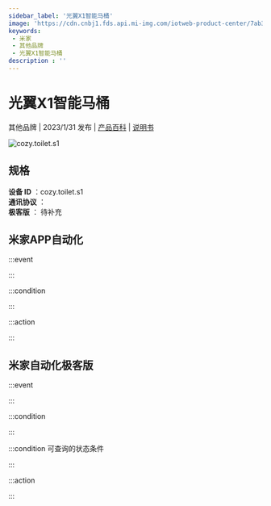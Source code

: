 ```yaml
---
sidebar_label: '光翼X1智能马桶'
image: 'https://cdn.cnbj1.fds.api.mi-img.com/iotweb-product-center/7ab30e7b71c69d0f3b6bd6426a426a6b_1673597332833.png?GalaxyAccessKeyId=AKVGLQWBOVIRQ3XLEW&Expires=9223372036854775807&Signature=TmAhuXPB7A94L//a13dpCblKk2c='
keywords: 
 - 米家
 - 其他品牌
 - 光翼X1智能马桶
description : ''
---
```

# 光翼X1智能马桶

其他品牌 | 2023/1/31 发布 | [产品百科](https://home.mi.com/webapp/content/baike/product/index.html?model=cozy.toilet.s1/) | [说明书](https://home.mi.com/views/introduction.html?model=cozy.toilet.s1&region=cn)

![cozy.toilet.s1](https://cdn.cnbj1.fds.api.mi-img.com/iotweb-product-center/7ab30e7b71c69d0f3b6bd6426a426a6b_1673597332833.png?GalaxyAccessKeyId=AKVGLQWBOVIRQ3XLEW&Expires=9223372036854775807&Signature=TmAhuXPB7A94L//a13dpCblKk2c=)

## 规格  
> 
**设备 ID** ：cozy.toilet.s1  
**通讯协议** ：  
**极客版**  ： 待补充 


## 米家APP自动化  

:::event  

:::

:::condition  

:::

:::action   

:::

## 米家自动化极客版  

:::event  

:::

:::condition  

:::

:::condition 可查询的状态条件  

:::

:::action  

:::

        
